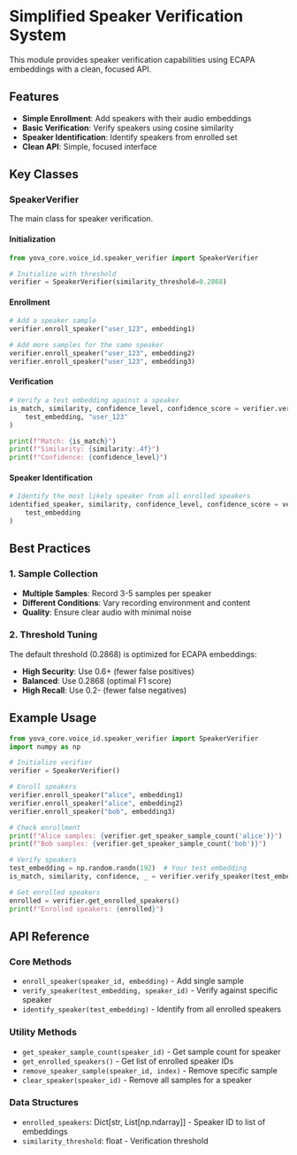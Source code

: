# Simplified Speaker Verification System

This module provides speaker verification capabilities using ECAPA embeddings with a clean, focused API.

## Features

- **Simple Enrollment**: Add speakers with their audio embeddings
- **Basic Verification**: Verify speakers using cosine similarity
- **Speaker Identification**: Identify speakers from enrolled set
- **Clean API**: Simple, focused interface

## Key Classes

### SpeakerVerifier

The main class for speaker verification.

#### Initialization

```python
from yova_core.voice_id.speaker_verifier import SpeakerVerifier

# Initialize with threshold
verifier = SpeakerVerifier(similarity_threshold=0.2868)
```

#### Enrollment

```python
# Add a speaker sample
verifier.enroll_speaker("user_123", embedding1)

# Add more samples for the same speaker
verifier.enroll_speaker("user_123", embedding2)
verifier.enroll_speaker("user_123", embedding3)
```

#### Verification

```python
# Verify a test embedding against a speaker
is_match, similarity, confidence_level, confidence_score = verifier.verify_speaker(
    test_embedding, "user_123"
)

print(f"Match: {is_match}")
print(f"Similarity: {similarity:.4f}")
print(f"Confidence: {confidence_level}")
```

#### Speaker Identification

```python
# Identify the most likely speaker from all enrolled speakers
identified_speaker, similarity, confidence_level, confidence_score = verifier.identify_speaker(
    test_embedding
)
```

## Best Practices

### 1. Sample Collection

- **Multiple Samples**: Record 3-5 samples per speaker
- **Different Conditions**: Vary recording environment and content
- **Quality**: Ensure clear audio with minimal noise

### 2. Threshold Tuning

The default threshold (0.2868) is optimized for ECAPA embeddings:

- **High Security**: Use 0.6+ (fewer false positives)
- **Balanced**: Use 0.2868 (optimal F1 score)
- **High Recall**: Use 0.2- (fewer false negatives)

## Example Usage

```python
from yova_core.voice_id.speaker_verifier import SpeakerVerifier
import numpy as np

# Initialize verifier
verifier = SpeakerVerifier()

# Enroll speakers
verifier.enroll_speaker("alice", embedding1)
verifier.enroll_speaker("alice", embedding2)
verifier.enroll_speaker("bob", embedding3)

# Check enrollment
print(f"Alice samples: {verifier.get_speaker_sample_count('alice')}")
print(f"Bob samples: {verifier.get_speaker_sample_count('bob')}")

# Verify speakers
test_embedding = np.random.randn(192)  # Your test embedding
is_match, similarity, confidence, _ = verifier.verify_speaker(test_embedding, "alice")

# Get enrolled speakers
enrolled = verifier.get_enrolled_speakers()
print(f"Enrolled speakers: {enrolled}")
```

## API Reference

### Core Methods

- `enroll_speaker(speaker_id, embedding)` - Add single sample
- `verify_speaker(test_embedding, speaker_id)` - Verify against specific speaker
- `identify_speaker(test_embedding)` - Identify from all enrolled speakers

### Utility Methods

- `get_speaker_sample_count(speaker_id)` - Get sample count for speaker
- `get_enrolled_speakers()` - Get list of enrolled speaker IDs
- `remove_speaker_sample(speaker_id, index)` - Remove specific sample
- `clear_speaker(speaker_id)` - Remove all samples for a speaker

### Data Structures

- `enrolled_speakers`: Dict[str, List[np.ndarray]] - Speaker ID to list of embeddings
- `similarity_threshold`: float - Verification threshold
